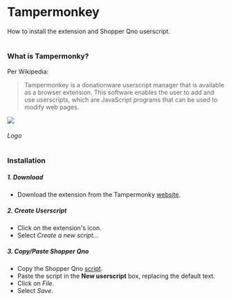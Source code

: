 # Tampermonkey  
How to install the extension and Shopper Qno userscript.

#  
### What is Tampermonky?

Per Wikipedia:  
> Tampermonkey is a donationware userscript manager that is available as a browser extension. This software enables the user to add and use userscripts, which are JavaScript programs that can be used to modify web pages.  


![](https://store-images.s-microsoft.com/image/apps.10787.13510798887630003.0dc21776-4747-4c50-963e-02725c86c2ec.d8639569-af71-4467-9973-ed793bb55c28?mode=scale&q=90&h=200&w=200&background=%23ffffff)  
###### Logo

#
### Installation

##### 1. Download  
* Download the extension from the Tampermonky [website](https://www.tampermonkey.net/).  

##### 2. Create Userscript  
* Click on the extension's icon.     
* Select *Create a new script...*

##### 3. Copy/Paste Shopper Qno  
* Copy the Shopper Qno [script](https://raw.githubusercontent.com/gfcrbg/Cookbook/master/Tampermonkey/Shopper%20Qno.js).
* Paste the script in the **New userscript** box, replacing the default text.
* Click on *File*.  
* Select *Save*.
